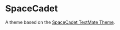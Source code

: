 # SpaceCadet

A theme based on the [SpaceCadet TextMate Theme](http://colorsublime.com/theme/SpaceCadet).
